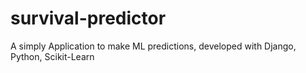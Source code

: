 # survival-predictor
A simply Application to make ML predictions, developed with Django, Python, Scikit-Learn
